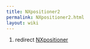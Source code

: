```yaml
---
title: NXpositioner2
permalink: NXpositioner2.html
layout: wiki
---
```


1.  redirect [NXpositioner](NXpositioner.html "wikilink")

